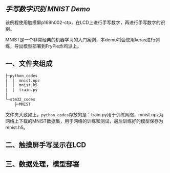 ## ***手写数字识别 MNIST Demo***

该例程使用触摸屏p169h002-ctp，在LCD上进行手写数字，再进行手写数字的识别。



MNIST是一个非常经典的机器学习的入门案例，本demo将会使用keras进行训练，导出模型部署到FryPie炸鸡派上。

## 一、文件夹组成

```python
├─python_codes
│  │  mnist.npz
│  │  mnist.h5
│  │  train.py
│     
└─stm32_codes
    ├─MNIST
```

文件夹大致如上，`python_codes`存放的是：train.py用于训练网络，mnist.npz为网络上下载的MNIST数据集，用于网络的训练和测试，最后训练好的模型保存为mnist.h5。

## 二、触摸屏手写显示在LCD



## 三、数据处理，模型部署

